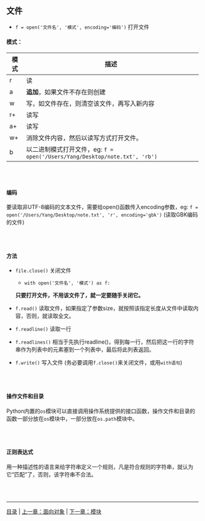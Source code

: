 ## 文件

* `f = open('文件名', '模式', encoding='编码')`  打开文件

#### 模式：

模式 | 描述
-----|------
  r |  读
  a |  **追加**，如果文件不存在则创建
  w |  写，如文件存在，则清空该文件，再写入新内容
  r+|  读写
  a+|  读写
  w+|  消除文件内容，然后以读写方式打开文件。
  b |  以二进制模式打开文件，eg: `f = open('/Users/Yang/Desktop/note.txt', 'rb')`

<br><br>


#### 编码

要读取非UTF-8编码的文本文件，需要给open()函数传入encoding参数，eg: `f = open('/Users/Yang/Desktop/note.txt', 'r', encoding='gbk')` (读取GBK编码的文件)

<br><br>


#### 方法
* `file.close()`  关闭文件

    * `with open('文件名', '模式') as f:`
    
    **只要打开文件，不用该文件了，就一定要随手关闭它。**


* `f.read()`  读取文件，如果指定了参数size，就按照该指定长度从文件中读取内容，否则，就读取全文。

* `f.readline()`  读取一行

* `f.readlines()`  相当于先执行readline()，得到每一行，然后把这一行的字符串作为列表中的元素塞到一个列表中，最后将此列表返回。

* `f.write()` 写入文件 (务必要调用`f.close()`来关闭文件，或用`with语句`)

<br><br>


#### 操作文件和目录

Python内置的`os`模块可以直接调用操作系统提供的接口函数，操作文件和目录的函数一部分放在`os`模块中，一部分放在`os.path`模块中。

<br><br>

#### 正则表达式

用一种描述性的语言来给字符串定义一个规则，凡是符合规则的字符串，就认为它“匹配”了，否则，该字符串不合法。

<br><br>

-----

[目录](https://github.com/ykqmain/Learning-Python-with-Git) | [上一章：面向对象](https://github.com/ykqmain/Learning-Python-with-Git/blob/master/text/4.md) | [下一章：模块](https://github.com/ykqmain/Learning-Python-with-Git/blob/master/text/6.md)
